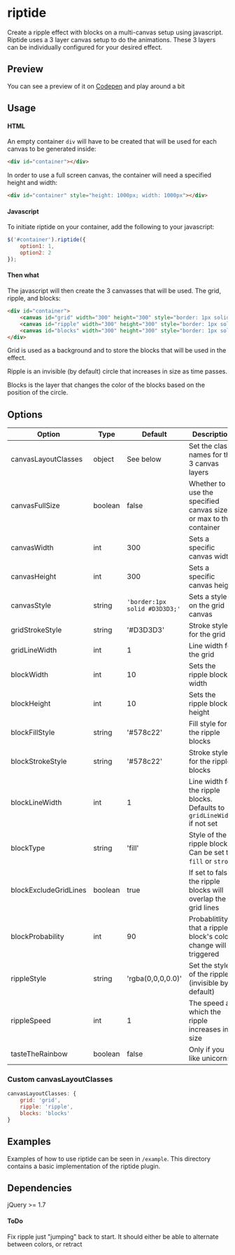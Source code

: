 # riptide

Create a ripple effect with blocks on a multi-canvas setup using javascript. Riptide uses a 3 layer canvas setup to do the animations. These 3 layers can be individually configured for your desired effect.

## Preview
You can see a preview of it on [Codepen](http://codepen.io/Crintus/pen/JXzZOO?editors=0010) and play around a bit

## Usage

#### HTML
An empty container `div` will have to be created that will be used for each canvas to be generated inside:
```html
<div id="container"></div>
```
In order to use a full screen canvas, the container will need a specified height and width:
```html
<div id="container" style="height: 1000px; width: 1000px"></div>
```

#### Javascript
To initiate riptide on your container, add the following to your javascript:
```javascript
$('#container').riptide({
	option1: 1,
	option2: 2
});
```

#### Then what
The javascript will then create the 3 canvasses that will be used. The grid, ripple, and blocks:
```html
<div id="container">
	<canvas id="grid" width="300" height="300" style="border: 1px solid rgb(211, 211, 211); position: absolute; z-index: 1;"></canvas>
	<canvas id="ripple" width="300" height="300" style="border: 1px solid rgb(211, 211, 211); position: absolute; z-index: 2;"></canvas>
	<canvas id="blocks" width="300" height="300" style="border: 1px solid rgb(211, 211, 211); position: absolute; z-index: 3;"></canvas>
</div>
```
Grid is used as a background and to store the blocks that will be used in the effect.

Ripple is an invisible (by default) circle that increases in size as time passes.

Blocks is the layer that changes the color of the blocks based on the position of the circle.


## Options

Option | Type | Default | Description
------ | ---- | ------- | -----------
canvasLayoutClasses | object | See below | Set the class names for the 3 canvas layers
canvasFullSize | boolean | false | Whether to use the specified canvas size or max to the container
canvasWidth | int | 300 | Sets a specific canvas width
canvasHeight | int | 300 | Sets a specific canvas height
canvasStyle | string | `'border:1px solid #D3D3D3;'` | Sets a style on the grid canvas
gridStrokeStyle | string | '#D3D3D3' | Stroke style for the grid
gridLineWidth | int | 1 | Line width for the grid
blockWidth | int | 10 | Sets the ripple block width
blockHeight | int | 10 | Sets the ripple block height
blockFillStyle | string | '#578c22' | Fill style for the ripple blocks
blockStrokeStyle | string | '#578c22' | Stroke style for the ripple blocks
blockLineWidth | int | 1 | Line width for the ripple blocks. Defaults to `gridLineWidth` if not set
blockType | string | 'fill' | Style of the ripple blocks. Can be set to `fill` or `stroke`
blockExcludeGridLines | boolean | true | If set to false, the ripple blocks will overlap the grid lines
blockProbability | int | 90 | Probablitlity that a ripple block's color change will triggered
rippleStyle | string | 'rgba(0,0,0,0.0)' | Set the style of the ripple (invisible by default)
rippleSpeed | int | 1 | The speed at which the ripple increases in size
tasteTheRainbow | boolean | false | Only if you like unicorns!

### Custom canvasLayoutClasses
```javascript
canvasLayoutClasses: {
	grid: 'grid',
	ripple: 'ripple',
	blocks: 'blocks'
}
```

## Examples
Examples of how to use riptide can be seen in `/example`. This directory contains a basic implementation of the riptide plugin.

## Dependencies
jQuery >= 1.7

#### ToDo
Fix ripple just "jumping" back to start. It should either be able to alternate between colors, or retract